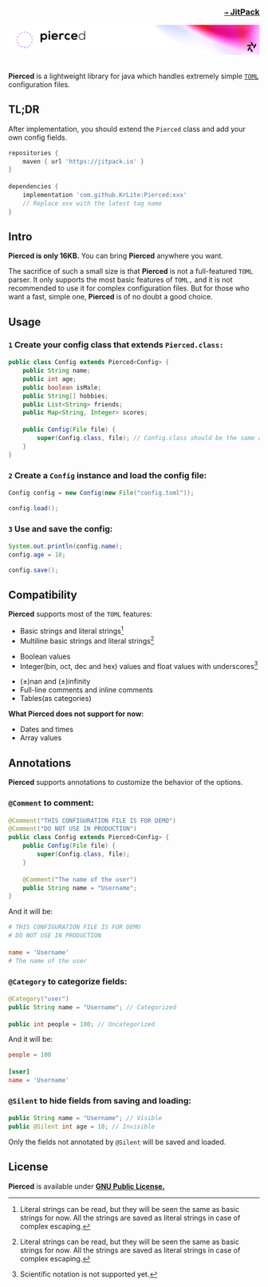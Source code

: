 ### <p align=right>[`→` JitPack](https://jitpack.io/#KrLite/Pierced)</p>

<picture>
    	<source media="(prefers-color-scheme: dark)" srcset="/artwork/banner-dim.png?raw=true" />
    	<img src="/artwork/banner-bright.png?raw=true" />
</picture>

<br />
<br />

**Pierced** is a lightweight library for java which handles extremely simple [`TOML`](https://toml.io) configuration files.

## TL;DR

After implementation, you should extend the `Pierced` class and add your own config fields.

```groovy
repositories {
    maven { url 'https://jitpack.io' }
}

dependencies {
    implementation 'com.github.KrLite:Pierced:xxx'
    // Replace xxx with the latest tag name
}
```

## Intro

**Pierced is only 16KB.** You can bring **Pierced** anywhere you want.

The sacrifice of such a small size is that **Pierced** is not a full-featured `TOML` parser. It only supports the most basic features of `TOML,` and it is not recommended to use it for complex configuration files. But for those who want a fast, simple one, **Pierced** is of no doubt a good choice.

## Usage

### `1` Create your config class that extends `Pierced.class:`

```java
public class Config extends Pierced<Config> {
	public String name;
	public int age;
	public boolean isMale;
	public String[] hobbies;
	public List<String> friends;
	public Map<String, Integer> scores;

	public Config(File file) {
		super(Config.class, file); // Config.class should be the same as this class
	}
}
```

### `2` Create a `Config` instance and load the config file:

```java
Config config = new Config(new File("config.toml"));
```

```java
config.load();
```

### `3` Use and save the config:

```java
System.out.println(config.name);
config.age = 18;
```
```java
config.save();
```

## Compatibility

**Pierced** supports most of the `TOML` features:

- Basic strings and literal strings[^literal_strings]
- Multiline basic strings and literal strings[^literal_strings]

[^literal_strings]: Literal strings can be read, but they will be seen the same as basic strings for now. All the strings are saved as literal strings in case of complex escaping.

- Boolean values
- Integer(bin, oct, dec and hex) values and float values with underscores[^scientific_notation]

[^scientific_notation]: Scientific notation is not supported yet.

- (±)nan and (±)infinity
- Full-line comments and inline comments
- Tables(as categories)

**What Pierced does not support for now:**

- Dates and times
- Array values

## Annotations

**Pierced** supports annotations to customize the behavior of the options.

### `@Comment` to comment:

```java
@Comment("THIS CONFIGURATION FILE IS FOR DEMO")
@Comment("DO NOT USE IN PRODUCTION")
public class Config extends Pierced<Config> {
	public Config(File file) {
		super(Config.class, file);
	}
	
    @Comment("The name of the user")
    public String name = "Username";
}
```

And it will be:

```toml
# THIS CONFIGURATION FILE IS FOR DEMO
# DO NOT USE IN PRODUCTION

name = 'Username'
# The name of the user
```

### `@Category` to categorize fields:

```java
@Category("user")
public String name = "Username"; // Categorized

public int people = 100; // Uncategorized
```

And it will be:

```toml
people = 100

[user]
name = 'Username'
```

### `@Silent` to hide fields from saving and loading:

```java
public String name = "Username"; // Visible
public @Silent int age = 18; // Invisible
```

Only the fields not annotated by `@Silent` will be saved and loaded.

## License

**Pierced** is available under **[GNU Public License.](LICENSE)**
